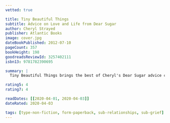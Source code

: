 ```yaml
---
vetted: true

title: Tiny Beautiful Things
subtitle: Advice on Love and Life from Dear Sugar
author: Cheryl Strayed
publisher: Atlantic Books
image: cover.jpg
dateBookPublished: 2012-07-10
pageCount: 357
bookHeight: 198
goodreadsReviewId: 3257402111
isbn13: 9781782390695

summary: |
  Tiny Beautiful Things brings the best of Cheryl's Dear Sugar advice column in one place and includes never-before-published entries and a new introduction by Steve Almond. Rich with humour, insight, compassion and absolute honesty, this book is a balm for everything life throws our way.

rating5: 4
rating7: 4

readDates: [[2020-04-01, 2020-04-03]]
dateRated: 2020-04-03

tags: [type-non-fiction, form-paperback, sub-relationships, sub-grief]
---
```

